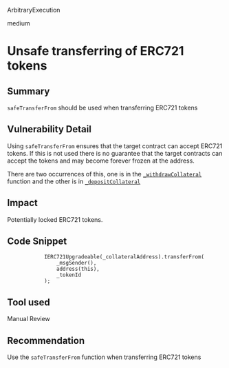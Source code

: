 ArbitraryExecution

medium

# Unsafe transferring of ERC721 tokens

## Summary
`safeTransferFrom` should be used when transferring ERC721 tokens

## Vulnerability Detail
Using `safeTransferFrom` ensures that the target contract can accept ERC721 tokens. If this is not used there is no guarantee that the target contracts can accept the tokens and may become forever frozen at the address.

There are two occurrences of this, one is in the [`_withdrawCollateral`](https://github.com/sherlock-audit/2023-03-teller/blob/main/teller-protocol-v2/packages/contracts/contracts/escrow/CollateralEscrowV1.sol#L174) function and the other is in [`_depositCollateral`](https://github.com/sherlock-audit/2023-03-teller/blob/main/teller-protocol-v2/packages/contracts/contracts/escrow/CollateralEscrowV1.sol#L129)

## Impact
Potentially locked ERC721 tokens.

## Code Snippet
```solidity
            IERC721Upgradeable(_collateralAddress).transferFrom(
                _msgSender(),
                address(this),
                _tokenId
            );
```

## Tool used
Manual Review

## Recommendation
Use the `safeTransferFrom` function when transferring ERC721 tokens